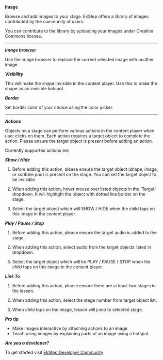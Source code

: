 **Image**

Browse and add images to your stage. EkStep offers a library of images contributed by the community of users.

You can contribute to the library by uploading your images under Creative Commons license. 

---

***Image browser***

Use the image browser to replace the current selected image with another image

***Visibility***

This will make the shape invisible in the content player. Use this to make the shape as an invisible hotspot.

***Border***

Set border color of your choice using the color picker.

---

***Actions***

Objects on a stage can perform various actions in the content player when user clicks on them. Each action requires a target object to complete the action. Please ensure the target object is present before adding an action.

Currently supported actions are

***Show / Hide*** 

1. Before adding this action, please ensure the target object (shape, image, or scribble pad) is present on the stage. You can set the target object to be invisible.

1. When adding this action, hover mouse over listed objects in the 'Target' dropdown. It will highlight the object with dotted line border on the stage. 

1. Select the target object which will SHOW / HIDE when the child taps on this image in the content player.

***Play / Pause / Stop*** 

1. Before adding this action, please ensure the target audio is added to the stage. 

1. When adding this action, select audio from the target objects listed in dropdown.

1. Select the target object which will be PLAY / PAUSE / STOP when the child taps on this image in the content player.

***Link To*** 

1. Before adding this action, please ensure there are at least two stages in the lesson.

1. When adding this action, select the stage number from target object list.

1. When child taps on the image, lesson will jump to selected stage. 


***Pro tip***

* Make images interactive by attaching actions to an image.
* Teach using images by explaining parts of an image using a hotspot. 

***Are you a developer?***

To get started visit [EkStep Developer Community](https://community.ekstep.in/developers)